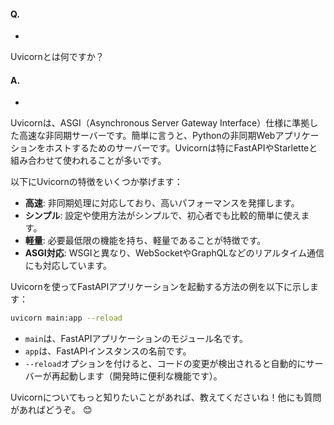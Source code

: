 #### Q.
- 
Uvicornとは何ですか？

#### A.
- 
Uvicornは、ASGI（Asynchronous Server Gateway Interface）仕様に準拠した高速な非同期サーバーです。簡単に言うと、Pythonの非同期Webアプリケーションをホストするためのサーバーです。Uvicornは特にFastAPIやStarletteと組み合わせて使われることが多いです。

以下にUvicornの特徴をいくつか挙げます：

- **高速**: 非同期処理に対応しており、高いパフォーマンスを発揮します。
- **シンプル**: 設定や使用方法がシンプルで、初心者でも比較的簡単に使えます。
- **軽量**: 必要最低限の機能を持ち、軽量であることが特徴です。
- **ASGI対応**: WSGIと異なり、WebSocketやGraphQLなどのリアルタイム通信にも対応しています。

Uvicornを使ってFastAPIアプリケーションを起動する方法の例を以下に示します：

```bash
uvicorn main:app --reload
```

- `main`は、FastAPIアプリケーションのモジュール名です。
- `app`は、FastAPIインスタンスの名前です。
- `--reload`オプションを付けると、コードの変更が検出されると自動的にサーバーが再起動します（開発時に便利な機能です）。

Uvicornについてもっと知りたいことがあれば、教えてくださいね！他にも質問があればどうぞ。 😊
